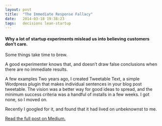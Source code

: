 ```yaml
---
layout: post
title:  "The Immediate Response Fallacy"
date:   2014-03-18 19:38:23
tags:   decisions lean-startup
---
```


#### Why a lot of startup experiments mislead us into believing customers don’t care.

Some things take time to brew.

A good experimenter knows that, and doesn’t draw false conclusions when there are no immediate results.

A few examples
Two years ago, I created Tweetable Text, a simple Wordpress plugin that makes individual sentences in your blog post tweetable. The vision was a better way for good ideas to spread, and the minimum success criteria was a handful of installs in a few weeks. I got none, so I moved on.

Recently I googled for it, and found that it had lived on unbeknownst to me. 

[Read the full post on Medium.](https://medium.com/p/85b5f59133f)
